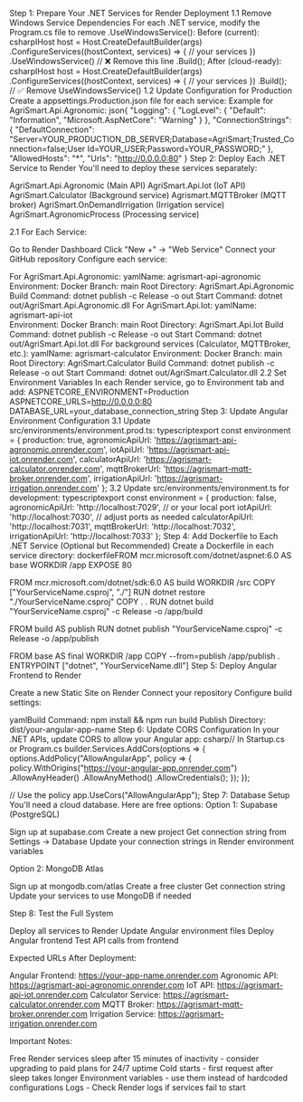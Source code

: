 Step 1: Prepare Your .NET Services for Render Deployment
1.1 Remove Windows Service Dependencies
For each .NET service, modify the Program.cs file to remove .UseWindowsService():
Before (current):
csharpIHost host = Host.CreateDefaultBuilder(args)
    .ConfigureServices((hostContext, services) => {
        // your services
    })
    .UseWindowsService()  // ❌ Remove this line
    .Build();
After (cloud-ready):
csharpIHost host = Host.CreateDefaultBuilder(args)
    .ConfigureServices((hostContext, services) => {
        // your services
    })
    .Build();  // ✅ Remove UseWindowsService()
1.2 Update Configuration for Production
Create a appsettings.Production.json file for each service:
Example for AgriSmart.Api.Agronomic:
json{
  "Logging": {
    "LogLevel": {
      "Default": "Information",
      "Microsoft.AspNetCore": "Warning"
    }
  },
  "ConnectionStrings": {
    "DefaultConnection": "Server=YOUR_PRODUCTION_DB_SERVER;Database=AgriSmart;Trusted_Connection=false;User Id=YOUR_USER;Password=YOUR_PASSWORD;"
  },
  "AllowedHosts": "*",
  "Urls": "http://0.0.0.0:80"
}
Step 2: Deploy Each .NET Service to Render
You'll need to deploy these services separately:

AgriSmart.Api.Agronomic (Main API)
AgriSmart.Api.Iot (IoT API)
AgriSmart.Calculator (Background service)
Agrismart.MQTTBroker (MQTT broker)
AgriSmart.OnDemandIrrigation (Irrigation service)
AgriSmart.AgronomicProcess (Processing service)

2.1 For Each Service:

Go to Render Dashboard
Click "New +" → "Web Service"
Connect your GitHub repository
Configure each service:

For AgriSmart.Api.Agronomic:
yamlName: agrismart-api-agronomic
Environment: Docker
Branch: main
Root Directory: AgriSmart.Api.Agronomic
Build Command: dotnet publish -c Release -o out
Start Command: dotnet out/AgriSmart.Api.Agronomic.dll
For AgriSmart.Api.Iot:
yamlName: agrismart-api-iot  
Environment: Docker
Branch: main
Root Directory: AgriSmart.Api.Iot
Build Command: dotnet publish -c Release -o out
Start Command: dotnet out/AgriSmart.Api.Iot.dll
For background services (Calculator, MQTTBroker, etc.):
yamlName: agrismart-calculator
Environment: Docker
Branch: main
Root Directory: AgriSmart.Calculator
Build Command: dotnet publish -c Release -o out
Start Command: dotnet out/AgriSmart.Calculator.dll
2.2 Set Environment Variables
In each Render service, go to Environment tab and add:
ASPNETCORE_ENVIRONMENT=Production
ASPNETCORE_URLS=http://0.0.0.0:80
DATABASE_URL=your_database_connection_string
Step 3: Update Angular Environment Configuration
3.1 Update src/environments/environment.prod.ts:
typescriptexport const environment = {
  production: true,
  agronomicApiUrl: 'https://agrismart-api-agronomic.onrender.com',
  iotApiUrl: 'https://agrismart-api-iot.onrender.com',
  calculatorApiUrl: 'https://agrismart-calculator.onrender.com',
  mqttBrokerUrl: 'https://agrismart-mqtt-broker.onrender.com',
  irrigationApiUrl: 'https://agrismart-irrigation.onrender.com'
};
3.2 Update src/environments/environment.ts for development:
typescriptexport const environment = {
  production: false,
  agronomicApiUrl: 'http://localhost:7029', // or your local port
  iotApiUrl: 'http://localhost:7030',       // adjust ports as needed
  calculatorApiUrl: 'http://localhost:7031',
  mqttBrokerUrl: 'http://localhost:7032', 
  irrigationApiUrl: 'http://localhost:7033'
};
Step 4: Add Dockerfile to Each .NET Service (Optional but Recommended)
Create a Dockerfile in each service directory:
dockerfileFROM mcr.microsoft.com/dotnet/aspnet:6.0 AS base
WORKDIR /app
EXPOSE 80

FROM mcr.microsoft.com/dotnet/sdk:6.0 AS build
WORKDIR /src
COPY ["YourServiceName.csproj", "./"]
RUN dotnet restore "./YourServiceName.csproj"
COPY . .
RUN dotnet build "YourServiceName.csproj" -c Release -o /app/build

FROM build AS publish
RUN dotnet publish "YourServiceName.csproj" -c Release -o /app/publish

FROM base AS final
WORKDIR /app
COPY --from=publish /app/publish .
ENTRYPOINT ["dotnet", "YourServiceName.dll"]
Step 5: Deploy Angular Frontend to Render

Create a new Static Site on Render
Connect your repository
Configure build settings:

yamlBuild Command: npm install && npm run build
Publish Directory: dist/your-angular-app-name
Step 6: Update CORS Configuration
In your .NET APIs, update CORS to allow your Angular app:
csharp// In Startup.cs or Program.cs
builder.Services.AddCors(options =>
{
    options.AddPolicy("AllowAngularApp", policy =>
    {
        policy.WithOrigins("https://your-angular-app.onrender.com")
              .AllowAnyHeader()
              .AllowAnyMethod()
              .AllowCredentials();
    });
});

// Use the policy
app.UseCors("AllowAngularApp");
Step 7: Database Setup
You'll need a cloud database. Here are free options:
Option 1: Supabase (PostgreSQL)

Sign up at supabase.com
Create a new project
Get connection string from Settings → Database
Update your connection strings in Render environment variables

Option 2: MongoDB Atlas

Sign up at mongodb.com/atlas
Create a free cluster
Get connection string
Update your services to use MongoDB if needed

Step 8: Test the Full System

Deploy all services to Render
Update Angular environment files
Deploy Angular frontend
Test API calls from frontend

Expected URLs After Deployment:

Angular Frontend: https://your-app-name.onrender.com
Agronomic API: https://agrismart-api-agronomic.onrender.com
IoT API: https://agrismart-api-iot.onrender.com
Calculator Service: https://agrismart-calculator.onrender.com
MQTT Broker: https://agrismart-mqtt-broker.onrender.com
Irrigation Service: https://agrismart-irrigation.onrender.com

Important Notes:

Free Render services sleep after 15 minutes of inactivity - consider upgrading to paid plans for 24/7 uptime
Cold starts - first request after sleep takes longer
Environment variables - use them instead of hardcoded configurations
Logs - Check Render logs if services fail to start